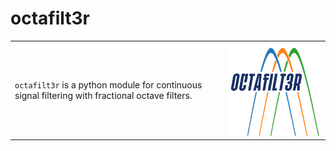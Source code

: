 # octafilt3r

|||
|-|-|
|`octafilt3r` is a python module for continuous signal filtering with fractional octave filters.|<img src="GRAPHICS/octafilt3r_logo.png" alt="logo" width="300"/>|
